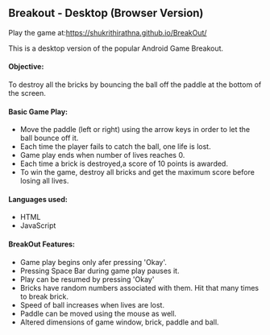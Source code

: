 ## Breakout - Desktop (Browser Version)

Play the game at:https://shukrithirathna.github.io/BreakOut/

This is a desktop version of the popular Android Game Breakout.
#### Objective:
To destroy all the bricks by bouncing the ball off the paddle at the bottom of the screen.
####  Basic Game Play:
* Move the paddle (left or right) using the arrow keys in order to let the ball bounce off it.
* Each time the player fails to catch the ball, one life is lost.
* Game play ends when number of lives reaches 0.
* Each time a brick is destroyed,a score of 10 points is awarded.
* To win the game, destroy all bricks and get the maximum score before losing all lives. 

#### Languages used:
  * HTML
  * JavaScript  

#### BreakOut Features:

* Game play begins only afer pressing 'Okay'.
* Pressing Space Bar during game play pauses it.
* Play can be resumed by pressing 'Okay'
* Bricks have random numbers associated with them.  Hit that many times to break brick.
* Speed of ball increases when lives are lost.
* Paddle can be moved using the mouse as well. 
* Altered dimensions of game window, brick, paddle  and ball.

